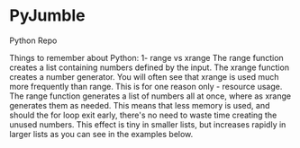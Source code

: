 # PyJumble
Python Repo

Things to remember about Python:
  1- range vs xrange
  The range function creates a list containing numbers defined by the input. The xrange function creates a number generator. You   will often see that xrange is used much more frequently than range. This is for one reason only - resource usage. The range     function generates a list of numbers all at once, where as xrange generates them as needed. This means that less memory is      used, and should the for loop exit early, there's no need to waste time creating the unused numbers. This effect is tiny in     smaller lists, but increases rapidly in larger lists as you can see in the examples below.
